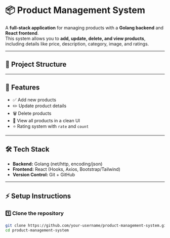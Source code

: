 # 📦 Product Management System

A **full-stack application** for managing products with a **Golang backend** and **React frontend**.  
This system allows you to **add, update, delete, and view products**, including details like price, description, category, image, and ratings.

---

## 📂 Project Structure

---

## 🚀 Features
- ✅ Add new products  
- ✏️ Update product details  
- 🗑 Delete products  
- 📖 View all products in a clean UI  
- ⭐ Rating system with `rate` and `count`

---

## 🛠 Tech Stack
- **Backend:** Golang (net/http, encoding/json)  
- **Frontend:** React (Hooks, Axios, Bootstrap/Tailwind)
- **Version Control:** Git + GitHub  

---

## ⚡ Setup Instructions

### 1️⃣ Clone the repository
```bash
git clone https://github.com/your-username/product-management-system.git
cd product-management-system
